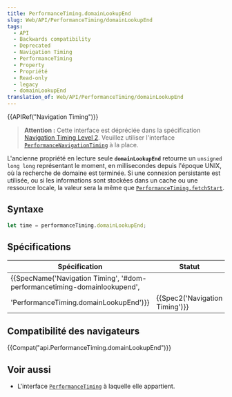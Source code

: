 ```yaml
---
title: PerformanceTiming.domainLookupEnd
slug: Web/API/PerformanceTiming/domainLookupEnd
tags:
  - API
  - Backwards compatibility
  - Deprecated
  - Navigation Timing
  - PerformanceTiming
  - Property
  - Propriété
  - Read-only
  - legacy
  - domainLookupEnd
translation_of: Web/API/PerformanceTiming/domainLookupEnd
---
```

{{APIRef("Navigation Timing")}}

> **Attention :** Cette interface est dépréciée dans la spécification [Navigation Timing Level 2](https://w3c.github.io/navigation-timing/#obsolete). Veuillez utiliser l'interface [`PerformanceNavigationTiming`](/fr/docs/Web/API/PerformanceNavigationTiming) à la place.

L'ancienne propriété en lecture seule **`domainLookupEnd`** retourne un `unsigned long long` représentant le moment, en millisecondes depuis l'époque UNIX, où la recherche de domaine est terminée. Si une connexion persistante est utilisée, ou si les informations sont stockées dans un cache ou une ressource locale, la valeur sera la même que [`PerformanceTiming.fetchStart`](/fr/docs/Web/API/PerformanceTiming/fetchStart).

## Syntaxe

```js
let time = performanceTiming.domainLookupEnd;
```

## Spécifications

| Spécification                                                                                                                                                    | Statut                                   | Commentaire          |
| ---------------------------------------------------------------------------------------------------------------------------------------------------------------- | ---------------------------------------- | -------------------- |
| {{SpecName('Navigation Timing', '#dom-performancetiming-domainlookupend',
        'PerformanceTiming.domainLookupEnd')}} | {{Spec2('Navigation Timing')}} | Définition initiale. |

## Compatibilité des navigateurs

{{Compat("api.PerformanceTiming.domainLookupEnd")}}

## Voir aussi

- L'interface [`PerformanceTiming`](/fr/docs/Web/API/PerformanceTiming) à laquelle elle appartient.

